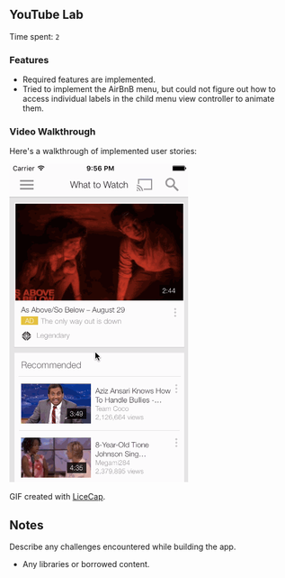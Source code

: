 ## YouTube Lab

Time spent: `2`

### Features

- Required features are implemented. 
- Tried to implement the AirBnB menu, but could not figure out how to access individual labels in the child menu view controller to animate them.

### Video Walkthrough 

Here's a walkthrough of implemented user stories:

![youtube](youtube.gif)

GIF created with [LiceCap](http://www.cockos.com/licecap/).

## Notes

Describe any challenges encountered while building the app.

* Any libraries or borrowed content.
